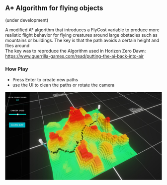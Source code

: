 ## A* Algorithm for flying objects 
(under development) 

A modified A* algorithm that introduces a FlyCost variable to produce more realistic flight behavior for flying creatures around large obstacles such as mountains or buildings. The key is that the path avoids a certain height and flies around  
The key was to reproduce the Algorithm used in Horizon Zero Dawn: https://www.guerrilla-games.com/read/putting-the-ai-back-into-air


### How Play
- Press Enter to create new paths
- use the UI to clean the paths or rotate the camera

![Example](https://github.com/maybebool/AStarHeightmapGrid/blob/main/Recordings/Image%20Sequence_003_0005.jpg)

